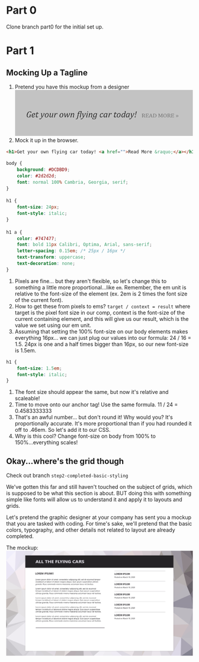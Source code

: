 # Part 0
Clone branch part0 for the initial set up.


# Part 1

## Mocking Up a Tagline
1. Pretend you have this mockup from a designer
![tagline mockup](./images/tagline.png)
1. Mock it up in the browser.
```html
<h1>Get your own flying car today! <a href="">Read More &raquo;</a></h1>
```

```css
body {
    background: #DCDBD9;
    color: #2d2d2d;
    font: normal 100% Cambria, Georgia, serif;
}

h1 {
    font-size: 24px;
    font-style: italic;
}

h1 a {
    color: #747477;
    font: bold 11px Calibri, Optima, Arial, sans-serif;
    letter-spacing: 0.15em; /* 25px / 16px */
    text-transform: uppercase;
    text-decoration: none;
}
```
1. Pixels are fine... but they aren't flexible, so let's change this to something a little more
proportional...like `em`. Remember, the em unit is relative to the font-size of the element (ex. 2em is 2 times the font size of the current font).
1. How to get these from pixels to ems? `target / context = result` where target is the pixel font size in our comp, context is the font-size of the current containing element, and this will give us our result, which is the value we set using our em unit.
1. Assuming that setting the 100% font-size on our body elements makes everything 16px... we can just plug our values into our formula: 24 / 16 = 1.5. 24px is one and a half times bigger than 16px, so our new font-size is 1.5em.

```css
h1 {
    font-size: 1.5em;
    font-style: italic;
}
```
1. The font size should appear the same, but now it's relative and scaleable!
1. Time to move onto our anchor tag! Use the same formula. 11 / 24 = 0.4583333333
1. That's an awful number... but don't round it! Why would you? It's proportionally accurate. It's more proportional than if you had rounded it off to .46em. So let's add it to our CSS.
1. Why is this cool? Change font-size on body from 100% to 150%...everything scales!

## Okay...where's the grid though
Check out branch `step2-completed-basic-styling`

We've gotten this far and still haven't touched on the subject of grids, which is supposed to be what this section is about. BUT doing this with something simple like fonts will allow us to understand it and apply it to layouts and grids.

Let's pretend the graphic designer at your company has sent you a mockup that you are tasked with coding. For time's sake, we'll pretend that the basic colors, typography, and other details not related to layout are already completed.

The mockup:
![the mockup of the new blog page](./images/blogpost.png)


